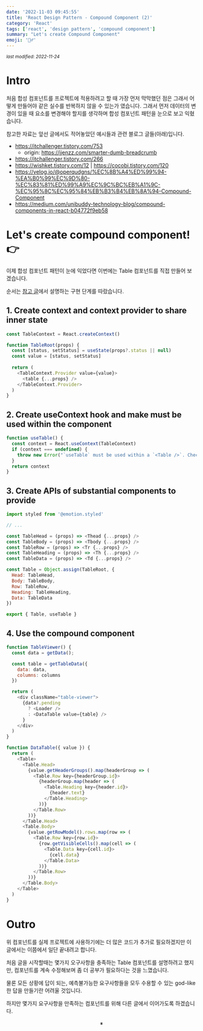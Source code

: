 ```yaml
---
date: '2022-11-03 09:45:55'
title: 'React Design Pattern - Compound Component (2)'
category: 'React'
tags: ['react', 'design pattern', 'compound component']
summary: "Let's create Compound Component"
emoji: '🧙‍♂️' 
---
```


<small><em>last modified: 2022-11-24</em></small>
 

# Intro

처음 합성 컴포넌트를 프로젝트에 적용하려고 할 때 가장 먼저 막막했던 점은 그래서 어떻게 만들어야 같은 실수를 반복하지 않을 수 있는가 였습니다. 그래서 먼저 데이터의 변경이 있을 때 요소를 변경해야 할지를 생각하며 합성 컴포넌트 패턴을 눈으로 보고 익혔습니다.

참고한 자료는 앞선 글에서도 적어놓았던 예시들과 관련 블로그 글들(아래)입니다.

- https://itchallenger.tistory.com/753
  - origin: https://jjenzz.com/smarter-dumb-breadcrumb
- https://itchallenger.tistory.com/266
- https://wishket.tistory.com/12 | https://cocobi.tistory.com/120
- https://velog.io/@operqudgns/%EC%8B%A4%ED%99%94-%EA%B0%99%EC%9D%80-%EC%83%81%ED%99%A9%EC%9C%BC%EB%A1%9C-%EC%95%8C%EC%95%84%EB%B3%B4%EB%8A%94-Compound-Component
- https://medium.com/unibuddy-technology-blog/compound-components-in-react-b04772f9eb58


# Let's create compound component! 👉

이제 합성 컴포넌트 패턴이 눈에 익었다면 이번에는 Table 컴포넌트를 직접 만들어 보겠습니다.

순서는 [참고 글](https://itchallenger.tistory.com/266)에서 설명하는 구현 단계를 따랐습니다.

## 1. Create context and context provider to share inner state

```js
const TableContext = React.createContext()

function TableRoot(props) {
  const [status, setStatus] = useState(props?.status || null)
  const value = [status, setStatus]
  
  return (
    <TableContext.Provider value={value}>
      <table {...props} />
    </TableContext.Provider>
  )
}
```

## 2. Create useContext hook and make must be used within the component

```js
function useTable() {
  const context = React.useContext(TableContext)
  if (context === undefined) {
    throw new Error("`useTable` must be used within a `<Table />`. Check the table components out.")
  }
  return context
}
```

## 3. Create APIs of substantial components to provide

```js
import styled from '@emotion.styled'

// ...

const TableHead = (props) => <Thead {...props} />
const TableBody = (props) => <Tbody {...props} />
const TableRow = (props) => <Tr {...props} />
const TableHeading = (props) => <Th {...props} />
const TableData = (props) => <Td {...props} />

const Table = Object.assign(TableRoot, {
  Head: TableHead,
  Body: TableBody,
  Row: TableRow,
  Heading: TableHeading,
  Data: TableData
})

export { Table, useTable }
```

## 4. Use the compound component

```js
function TableViewer() {
  const data = getData();

  const table = getTableData({
    data: data,
    columns: columns
  })

  return (
    <div className="table-viewer">
      {data?.pending
        ? <Loader />
        : <DataTable value={table} />
      }
    </div>
  )
}

function DataTable({ value }) {
  return (
    <Table>
      <Table.Head>
        {value.getHeaderGroups().map(headerGroup => (
          <Table.Row key={headerGroup.id}>
            {headerGroup.map(header => (
              <Table.Heading key={header.id}>
                {header.text}
              </Table.Heading>
            ))}
          </Table.Row>
        ))}
      </Table.Head>
      <Table.Body>
        {value.getRowModel().rows.map(row => (
          <Table.Row key={row.id}>
            {row.getVisibleCells().map(cell => (
              <Table.Data key={cell.id}>
                {cell.data}
              </Table.Data>
            ))}
          </Table.Row>
        ))}
      </Table.Body>
    </Table>
  )
}
```


# Outro

위 컴포넌트를 실제 프로젝트에 사용하기에는 더 많은 코드가 추가로 필요하겠지만 이 글에서는 이쯤에서 일단 끝내려고 합니다.

처음 글을 시작할때는 몇가지 오구사항을 충족하는 Table 컴포넌트를 설명하려고 했지만, 컴포넌트를 계속 수정해보며 좀 더 공부가 필요하다는 것을 느꼈습니다.

물론 모든 상황에 답이 되는, 예측불가능한 요구사항들을 모두 수용할 수 있는 god-like한 답을 만들기란 어려울 것입니다.

하지만 몇가지 요구사항을 만족하는 컴포넌트를 위해 다른 글에서 이어가도록 하겠습니다.

<p align="center">⏸</p>
